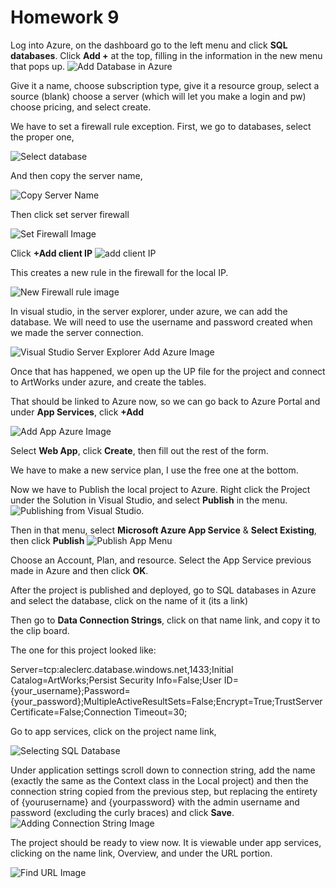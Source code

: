 # Homework 9
Log into Azure, on the dashboard go to the left menu and click **SQL databases**. Click **Add +** at the top, filling in the information in the new menu that pops up.
![Add Database in Azure](img/hw9makeazuredatabase.PNG)

Give it a name, choose subscription type, give it a resource group, select a source (blank) choose a server (which will let you make a login and pw) choose pricing, and select create.

We have to set a firewall rule exception. First, we go to databases, select the proper one,

![Select database](img/hw9select.PNG) 

And then copy the server name,  

![Copy Server Name](img/hw9copyservername.PNG)

Then click set server firewall

![Set Firewall Image](img/hw9setfirewall.PNG)

Click **+Add client IP**
![add client IP](img/hw9addclientip.PNG)

This creates a new rule in the firewall for the local IP.

![New Firewall rule image](img/hw9clientipadded.PNG)

In visual studio, in the server explorer, under azure, we can add the database. We will need to use the username and password created when we made the server connection. 

![Visual Studio Server Explorer Add Azure Image](img/hw9connectdb.PNG)

Once that has happened, we open up the UP file for the project and connect to ArtWorks under azure, and create the tables.

That should be linked to Azure now, so we can go back to Azure Portal and under **App Services**, click **+Add** 

![Add App Azure Image](img/hw9addapp.PNG)

Select **Web App**, click **Create**, then fill out the rest of the form.

We have to make a new service plan, I use the free one at the bottom.

Now we have to Publish the local project to Azure. Right click the Project under the Solution in Visual Studio, and select **Publish** in the menu.
![Publishing from Visual Studio](img/hw9publish.PNG).

Then in that menu, select **Microsoft Azure App Service** & **Select Existing**, then click **Publish**
![Publish App Menu](img/hw9publishapp.PNG)

Choose an Account, Plan, and resource. Select the App Service previous made in Azure and then click **OK**.

After the project is published and deployed, go to SQL databases in Azure and select the database, click on the name of it (its a link) 

Then go to **Data Connection Strings**, click on that name link, and copy it to the clip board.

The one for this project looked like:

Server=tcp:aleclerc.database.windows.net,1433;Initial Catalog=ArtWorks;Persist Security Info=False;User ID={your_username};Password={your_password};MultipleActiveResultSets=False;Encrypt=True;TrustServerCertificate=False;Connection Timeout=30;

Go to app services, click on the project name link, 

![Selecting SQL Database](img/hw9selectafterdeploy.PNG)

Under application settings scroll down to connection string, add the name (exactly the same as the Context class in the Local project) and then the connection string copied from the previous step, but replacing the entirety of {yourusername} and {yourpassword} with the admin username and password (excluding the curly braces) and click **Save**.
![Adding Connection String Image](img/hw9connectionstring.PNG)

The project should be ready to view now. It is viewable under app services, clicking on the name link, Overview, and under the URL portion.

![Find URL Image](hw9link.PNG)